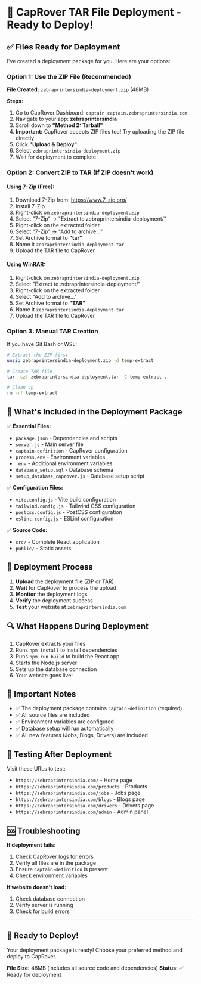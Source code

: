# 🚀 CapRover TAR File Deployment - Ready to Deploy!

## ✅ Files Ready for Deployment

I've created a deployment package for you. Here are your options:

### Option 1: Use the ZIP File (Recommended)
**File Created:** `zebraprintersindia-deployment.zip` (48MB)

**Steps:**
1. Go to CapRover Dashboard: `captain.captain.zebraprintersindia.com`
2. Navigate to your app: **zebraprintersindia**
3. Scroll down to **"Method 2: Tarball"**
4. **Important:** CapRover accepts ZIP files too! Try uploading the ZIP file directly
5. Click **"Upload & Deploy"**
6. Select `zebraprintersindia-deployment.zip`
7. Wait for deployment to complete

### Option 2: Convert ZIP to TAR (If ZIP doesn't work)

#### Using 7-Zip (Free):
1. Download 7-Zip from: https://www.7-zip.org/
2. Install 7-Zip
3. Right-click on `zebraprintersindia-deployment.zip`
4. Select "7-Zip" → "Extract to zebraprintersindia-deployment/"
5. Right-click on the extracted folder
6. Select "7-Zip" → "Add to archive..."
7. Set Archive format to **"tar"**
8. Name it `zebraprintersindia-deployment.tar`
9. Upload the TAR file to CapRover

#### Using WinRAR:
1. Right-click on `zebraprintersindia-deployment.zip`
2. Select "Extract to zebraprintersindia-deployment/"
3. Right-click on the extracted folder
4. Select "Add to archive..."
5. Set Archive format to **"TAR"**
6. Name it `zebraprintersindia-deployment.tar`
7. Upload the TAR file to CapRover

### Option 3: Manual TAR Creation

If you have Git Bash or WSL:
```bash
# Extract the ZIP first
unzip zebraprintersindia-deployment.zip -d temp-extract

# Create TAR file
tar -czf zebraprintersindia-deployment.tar -C temp-extract .

# Clean up
rm -rf temp-extract
```

## 📁 What's Included in the Deployment Package

✅ **Essential Files:**
- `package.json` - Dependencies and scripts
- `server.js` - Main server file
- `captain-definition` - CapRover configuration
- `process.env` - Environment variables
- `.env` - Additional environment variables
- `database_setup.sql` - Database schema
- `setup_database_caprover.js` - Database setup script

✅ **Configuration Files:**
- `vite.config.js` - Vite build configuration
- `tailwind.config.js` - Tailwind CSS configuration
- `postcss.config.js` - PostCSS configuration
- `eslint.config.js` - ESLint configuration

✅ **Source Code:**
- `src/` - Complete React application
- `public/` - Static assets

## 🎯 Deployment Process

1. **Upload** the deployment file (ZIP or TAR)
2. **Wait** for CapRover to process the upload
3. **Monitor** the deployment logs
4. **Verify** the deployment success
5. **Test** your website at `zebraprintersindia.com`

## 🔍 What Happens During Deployment

1. CapRover extracts your files
2. Runs `npm install` to install dependencies
3. Runs `npm run build` to build the React app
4. Starts the Node.js server
5. Sets up the database connection
6. Your website goes live!

## 🚨 Important Notes

- ✅ The deployment package contains `captain-definition` (required)
- ✅ All source files are included
- ✅ Environment variables are configured
- ✅ Database setup will run automatically
- ✅ All new features (Jobs, Blogs, Drivers) are included

## 🧪 Testing After Deployment

Visit these URLs to test:
- `https://zebraprintersindia.com/` - Home page
- `https://zebraprintersindia.com/products` - Products
- `https://zebraprintersindia.com/jobs` - Jobs page
- `https://zebraprintersindia.com/blogs` - Blogs page
- `https://zebraprintersindia.com/drivers` - Drivers page
- `https://zebraprintersindia.com/admin` - Admin panel

## 🆘 Troubleshooting

**If deployment fails:**
1. Check CapRover logs for errors
2. Verify all files are in the package
3. Ensure `captain-definition` is present
4. Check environment variables

**If website doesn't load:**
1. Check database connection
2. Verify server is running
3. Check for build errors

---

## 🎉 Ready to Deploy!

Your deployment package is ready! Choose your preferred method and deploy to CapRover.

**File Size:** 48MB (includes all source code and dependencies)
**Status:** ✅ Ready for deployment
